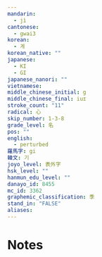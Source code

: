 ```yaml
---
mandarin:
  - jì
cantonese:
  - gwai3
korean:
  - 계
korean_native: ""
japanese:
  - KI
  - GI
japanese_nanori: ""
vietnamese:
middle_chinese_initial: g
middle_chinese_final: iuɪ
stroke_count: "11"
radical: 心
skip_number: 1-3-8
grade_level: 名
pos: ""
english:
  - perturbed
羅馬字: gi
韓文: 기
joyo_level: 表外字
hsk_level: ""
hanmun_edu_level: ""
danayo_id: 8455
mc_id: 3362
graphemic_classification: 季
stand_in: "FALSE"
aliases:
---
```


# Notes
